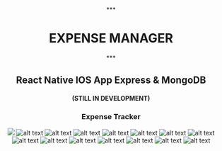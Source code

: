                                                 
                          
<center>
 ***<H1> EXPENSE MANAGER </H1>***
 <H2>  React Native IOS App Express & MongoDB </H2>
<H4>  (STILL IN DEVELOPMENT) </H4>
  <H3> Expense Tracker </H3>

![](App/assets/PhotoApp/1_1.jpg)
![alt text](App/assets/PhotoApp/2_1.jpg ) 
![alt text](App/assets/PhotoApp/3_1.jpg )
![alt text](App/assets/PhotoApp/4_1.jpg)
![alt text](App/assets/PhotoApp/05.png)
![alt text](App/assets/PhotoApp/06.png)
![alt text](App/assets/PhotoApp/07.png)
![alt text](App/assets/PhotoApp/08.png)
![alt text](App/assets/PhotoApp/09.png)
![alt text](App/assets/PhotoApp/10.png)
![alt text](App/assets/PhotoApp/11.png)
![alt text](App/assets/PhotoApp/12.png)
![alt text](App/assets/PhotoApp/13.png)
![alt text](App/assets/PhotoApp/14.png)
![alt text](App/assets/PhotoApp/15.png)
</center>